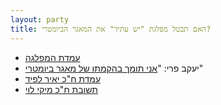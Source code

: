```yaml
---
layout: party
title: האם תבטל מפלגת "יש עתיד" את המאגר הביומטרי?
---
```


* <i class="fa fa-newspaper-o"></i> [עמדת המפלגה](https://archive.today/gjQpX#selection-2763.2-2763.176)
* <i class="fa fa-newspaper-o"></i> יעקב פרי: "[אני תומך בהקמתו של מאגר ביומטרי](https://archive.today/8p7dP#selection-3725.1-3725.241)"
* <i class="fa fa-globe"></i> [עמדת ח"כ יאיר לפיד](https://archive.today/FbdRc#selection-2711.52-2711.129)
* <i class="fa fa-envelope"></i> [תשובת ח"כ מיקי לוי](../docs/levimiki.png)
